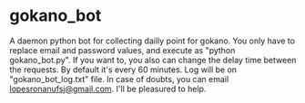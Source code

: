 # gokano_bot
A daemon python bot for collecting dailly point for gokano.
You only have to replace email and password values, and execute as "python gokano_bot.py". If you want to, you also can change the delay time between the requests. By default it's every 60 minutes.
Log will be on "gokano_bot_log.txt" file. 
In case of doubts, you can email lopesronanufsj@gmail.com. I'll be pleasured to help.